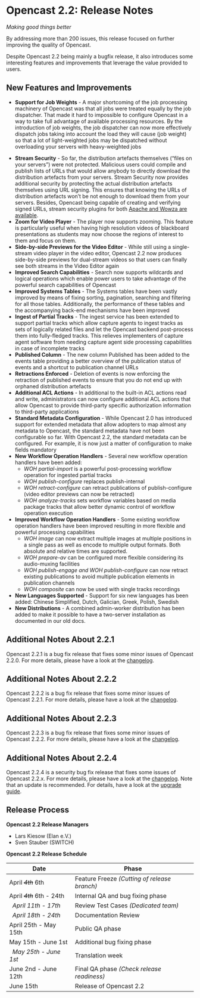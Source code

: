 Opencast 2.2: Release Notes
===========================

*Making good things better*

By addressing more than 200 issues, this release focused on further improving the quality of Opencast.

Despite Opencast 2.2 being mainly a bugfix release, it also introduces some interesting features and improvements
that leverage the value provided to users.

New Features and Improvements
-----------------------------

- **Support for Job Weights** - A major shortcoming of the  job processing machinery of Opencast was that all jobs were
  treated equally by the job dispatcher. That made it hard to impossible to configure Opencast in a way to take full
  advantage of available processing resources. By the introduction of job weights, the job dispatcher can now more
  effectively dispatch jobs taking into account the load they will cause (job weight) so that a lot of light-weighted
  jobs may be dispatched without overloading your servers with heavy-weighted jobs
* **Stream Security** - So far, the distribution artefacts themselves (“files on your servers”) were not protected.
  Malicious users could compile and publish lists of URLs that would allow anybody to directly download the distribution
  artefacts from your servers. Stream Security now provides additional security by protecting the actual distribution
  artefacts themselves  using URL signing. This ensures that knowing the URLs of distribution artefacts won’t be not
  enough to download them from your servers. Besides, Opencast being capable of creating and verifying signed URLs,
  stream security plugins for both [Apache and Wowza are available](http://www.opencast.org/tools).
* **Zoom for Video Player** - The player now supports zooming. This feature is particularly useful when having high
  resolution videos of blackboard presentations as students may now choose the regions of interest to them and focus on
  them.
* **Side-by-side Previews for the Video Editor** - While still using a single-stream video player in the video editor,
  Opencast 2.2 now produces side-by-side previews for dual-stream videos so that users can finally see both streams in
  the Video Editor again
* **Improved Search Capabilities** - Search now supports wildcards and logical operations which enable power users to
  take advantage of the powerful search capabilities of Opencast
* **Improved Systems Tables** - The Systems tables have been vastly improved by means of fixing sorting, pagination,
  searching and filtering for all those tables. Additionally, the performance of these tables and the accompanying
  back-end mechanisms have been improved
* **Ingest of Partial Tracks** - The ingest service has been extended to support partial tracks which allow capture
  agents to ingest tracks as sets of logically related files and let the Opencast backend post-process them into
  fully-fledged tracks. This relieves implementers of capture agent software from needing capture agent side processing
  capabilities in case of incomplete tracks
* **Published Column** - The new column Published has been added to the events table providing a better overview of the
  publication status of events and a shortcut to publication channel URLs
* **Retractions Enforced** - Deletion of events is now enforcing the retraction of published events to ensure that you
  do not end up with orphaned distribution artefacts
* **Additional ACL Actions** - In additional to the built-in ACL actions read and write, administrators can now
  configure additional ACL actions that allow Opencast to provide third-party specific authorization information to
  third-party applications
* **Standard Metadata Configuration** - While Opencast 2.0 has introduced support for extended metadata that allow
  adopters to map almost any metadata to Opencast, the standard metadata have not been configurable so far. With
  Opencast 2.2, the standard metadata can be configured. For example, it is now just a matter of configuration to make
  fields mandatory
* **New Workflow Operation Handlers** - Several new workflow operation handlers have been added:
    * *WOH partial-import* is a powerful post-processing workflow operation for ingested partial tracks
    * *WOH publish-configure* replaces publish-internal
    * *WOH retract-configure* can retract publications of publish-configure (video editor previews can now be retracted)
    * *WOH analyze-tracks* sets workflow variables based on media package tracks that allow better dynamic control of
      workflow operation execution
* **Improved Workflow Operation Handlers** - Some existing workflow operation handlers have been improved resulting in
  more flexible and powerful processing capabilities
    * *WOH image* can now extract multiple images at multiple positions in a single pass as well as encode to multiple
      output formats. Both absolute and relative times are supported.
    * *WOH prepare-av* can be configured more flexible considering its audio-muxing facilities
    * *WOH publish-engage and WOH publish-configure* can now retract existing publications to avoid multiple publication
      elements in publication channels
    * *WOH composite* can now be used with single tracks recordings
* **New Languages Supported** - Support for six new languages has been added: Chinese Simplified, Dutch, Galician,
  Greek, Polish, Swedish
* **New Distributions** - A combined admin-worker distribution has been added to make it possible to have a two-server
  installation as documented in our old docs.


Additional Notes About 2.2.1
----------------------------

Opencast 2.2.1 is a bug fix release that fixes some minor issues of Opencast 2.2.0. For more details, please have a look
at the [changelog](changelog.md).


Additional Notes About 2.2.2
----------------------------

Opencast 2.2.2 is a bug fix release that fixes some minor issues of Opencast 2.2.1. For more details, please have a look
at the [changelog](changelog.md).


Additional Notes About 2.2.3
----------------------------

Opencast 2.2.3 is a bug fix release that fixes some minor issues of Opencast 2.2.2. For more details, please have a look
at the [changelog](changelog.md).


Additional Notes About 2.2.4
----------------------------

Opencast 2.2.4 is a security bug fix release that fixes some issues of Opencast 2.2.x. For more details, please have a
look at the [changelog](changelog.md). Note that an update is recommended. For details, have a look at the [upgrade
guide](upgrade.md).


Release Process
---------------

**Opencast 2.2 Release Managers**

* Lars Kiesow (Elan e.V.)
* Sven Stauber (SWITCH)

**Opencast 2.2 Release Schedule**

|Date                              |Phase
|----------------------------------|---------------------------------------------
|April <del>*4th*</del> 6th        |Feature Freeze  *(Cutting of release branch)*
|April <del>*4th*</del> 6th - 24th |Internal QA and bug fixing phase
|&nbsp; *April 11th - 17th*        |Review Test Cases *(Dedicated team)*
|&nbsp; *April 18th - 24th*        |Documentation Review
|April 25th - May 15th             |Public QA phase
|May 15th - June 1st               |Additional bug fixing phase
|&nbsp; *May 25th - June 1st*      |Translation week
|June 2nd - June 12th              |Final QA phase *(Check release readiness)*
|June 15th                         |Release of Opencast 2.2
